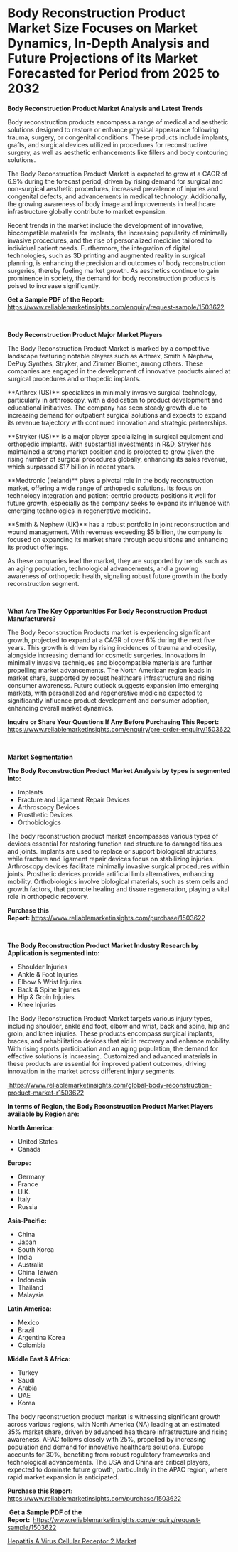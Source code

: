 <p><h1>Body Reconstruction Product Market Size Focuses on Market Dynamics, In-Depth Analysis and Future Projections of its Market Forecasted for Period from 2025 to 2032</h1></p><p><strong>Body Reconstruction Product Market Analysis and Latest Trends</strong></p>
<p><p>Body reconstruction products encompass a range of medical and aesthetic solutions designed to restore or enhance physical appearance following trauma, surgery, or congenital conditions. These products include implants, grafts, and surgical devices utilized in procedures for reconstructive surgery, as well as aesthetic enhancements like fillers and body contouring solutions.</p><p>The Body Reconstruction Product Market is expected to grow at a CAGR of 6.9% during the forecast period, driven by rising demand for surgical and non-surgical aesthetic procedures, increased prevalence of injuries and congenital defects, and advancements in medical technology. Additionally, the growing awareness of body image and improvements in healthcare infrastructure globally contribute to market expansion.</p><p>Recent trends in the market include the development of innovative, biocompatible materials for implants, the increasing popularity of minimally invasive procedures, and the rise of personalized medicine tailored to individual patient needs. Furthermore, the integration of digital technologies, such as 3D printing and augmented reality in surgical planning, is enhancing the precision and outcomes of body reconstruction surgeries, thereby fueling market growth. As aesthetics continue to gain prominence in society, the demand for body reconstruction products is poised to increase significantly.</p></p>
<p><strong>Get a Sample PDF of the Report:&nbsp;</strong> <a href="https://www.reliablemarketinsights.com/enquiry/request-sample/1503622?utm_campaign=3164&utm_medium=2&utm_source=Github&utm_content=ia&utm_term=23032025&utm_id=body-reconstruction-product">https://www.reliablemarketinsights.com/enquiry/request-sample/1503622</a></p>
<p>&nbsp;</p>
<p><strong>Body Reconstruction Product Major Market Players</strong></p>
<p><p>The Body Reconstruction Product Market is marked by a competitive landscape featuring notable players such as Arthrex, Smith & Nephew, DePuy Synthes, Stryker, and Zimmer Biomet, among others. These companies are engaged in the development of innovative products aimed at surgical procedures and orthopedic implants.</p><p>**Arthrex (US)** specializes in minimally invasive surgical technology, particularly in arthroscopy, with a dedication to product development and educational initiatives. The company has seen steady growth due to increasing demand for outpatient surgical solutions and expects to expand its revenue trajectory with continued innovation and strategic partnerships.</p><p>**Stryker (US)** is a major player specializing in surgical equipment and orthopedic implants. With substantial investments in R&D, Stryker has maintained a strong market position and is projected to grow given the rising number of surgical procedures globally, enhancing its sales revenue, which surpassed $17 billion in recent years.</p><p>**Medtronic (Ireland)** plays a pivotal role in the body reconstruction market, offering a wide range of orthopedic solutions. Its focus on technology integration and patient-centric products positions it well for future growth, especially as the company seeks to expand its influence with emerging technologies in regenerative medicine.</p><p>**Smith & Nephew (UK)** has a robust portfolio in joint reconstruction and wound management. With revenues exceeding $5 billion, the company is focused on expanding its market share through acquisitions and enhancing its product offerings.</p><p>As these companies lead the market, they are supported by trends such as an aging population, technological advancements, and a growing awareness of orthopedic health, signaling robust future growth in the body reconstruction segment.</p></p>
<p>&nbsp;</p>
<p><strong>What Are The Key Opportunities For Body Reconstruction Product Manufacturers?</strong></p>
<p><p>The Body Reconstruction Products market is experiencing significant growth, projected to expand at a CAGR of over 6% during the next five years. This growth is driven by rising incidences of trauma and obesity, alongside increasing demand for cosmetic surgeries. Innovations in minimally invasive techniques and biocompatible materials are further propelling market advancements. The North American region leads in market share, supported by robust healthcare infrastructure and rising consumer awareness. Future outlook suggests expansion into emerging markets, with personalized and regenerative medicine expected to significantly influence product development and consumer adoption, enhancing overall market dynamics.</p></p>
<p><strong>Inquire or Share Your Questions If Any Before Purchasing This Report:</strong> <a href="https://www.reliablemarketinsights.com/enquiry/pre-order-enquiry/1503622?utm_campaign=3164&utm_medium=2&utm_source=Github&utm_content=ia&utm_term=23032025&utm_id=body-reconstruction-product">https://www.reliablemarketinsights.com/enquiry/pre-order-enquiry/1503622</a></p>
<p>&nbsp;</p>
<p><strong>Market Segmentation</strong></p>
<p><strong>The Body Reconstruction Product Market Analysis by types is segmented into:</strong></p>
<p><ul><li>Implants</li><li>Fracture and Ligament Repair Devices</li><li>Arthroscopy Devices</li><li>Prosthetic Devices</li><li>Orthobiologics</li></ul></p>
<p><p>The body reconstruction product market encompasses various types of devices essential for restoring function and structure to damaged tissues and joints. Implants are used to replace or support biological structures, while fracture and ligament repair devices focus on stabilizing injuries. Arthroscopy devices facilitate minimally invasive surgical procedures within joints. Prosthetic devices provide artificial limb alternatives, enhancing mobility. Orthobiologics involve biological materials, such as stem cells and growth factors, that promote healing and tissue regeneration, playing a vital role in orthopedic recovery.</p></p>
<p><strong>Purchase this Report:&nbsp;</strong><a href="https://www.reliablemarketinsights.com/purchase/1503622?utm_campaign=3164&utm_medium=2&utm_source=Github&utm_content=ia&utm_term=23032025&utm_id=body-reconstruction-product">https://www.reliablemarketinsights.com/purchase/1503622</a></p>
<p>&nbsp;</p>
<p><strong>The Body Reconstruction Product Market Industry Research by Application is segmented into:</strong></p>
<p><ul><li>Shoulder Injuries</li><li>Ankle & Foot Injuries</li><li>Elbow & Wrist Injuries</li><li>Back & Spine Injuries</li><li>Hip & Groin Injuries</li><li>Knee Injuries</li></ul></p>
<p><p>The Body Reconstruction Product Market targets various injury types, including shoulder, ankle and foot, elbow and wrist, back and spine, hip and groin, and knee injuries. These products encompass surgical implants, braces, and rehabilitation devices that aid in recovery and enhance mobility. With rising sports participation and an aging population, the demand for effective solutions is increasing. Customized and advanced materials in these products are essential for improved patient outcomes, driving innovation in the market across different injury segments.</p></p>
<p><a href="https://www.reliablemarketinsights.com/global-body-reconstruction-product-market-r1503622?utm_campaign=3164&utm_medium=2&utm_source=Github&utm_content=ia&utm_term=23032025&utm_id=body-reconstruction-product">&nbsp;https://www.reliablemarketinsights.com/global-body-reconstruction-product-market-r1503622</a></p>
<p><strong>In terms of Region, the Body Reconstruction Product Market Players available by Region are:</strong></p>
<p>
    <p> <strong> North America: </strong>
        <ul>
            <li>United States</li>
            <li>Canada</li>
        </ul>
        </p> 
    <p> <strong> Europe: </strong>
        <ul>
            <li>Germany</li>
            <li>France</li>
            <li>U.K.</li>
            <li>Italy</li>
            <li>Russia</li>
        </ul>
        </p> 
    <p> <strong> Asia-Pacific: </strong>
        <ul>
            <li>China</li>
            <li>Japan</li>
            <li>South Korea</li>
            <li>India</li>
            <li>Australia</li>
            <li>China Taiwan</li>
            <li>Indonesia</li>
            <li>Thailand</li>
            <li>Malaysia</li>
        </ul>
        </p> 
    <p> <strong> Latin America: </strong>
        <ul>
            <li>Mexico</li>
            <li>Brazil</li>
            <li>Argentina Korea</li>
            <li>Colombia</li>
        </ul>
        </p> 
    <p> <strong> Middle East & Africa: </strong>
        <ul>
            <li>Turkey</li>
            <li>Saudi</li>
            <li>Arabia</li>
            <li>UAE</li>
            <li>Korea</li>
        </ul>
    </p>
    </p>
<p><p>The body reconstruction product market is witnessing significant growth across various regions, with North America (NA) leading at an estimated 35% market share, driven by advanced healthcare infrastructure and rising awareness. APAC follows closely with 25%, propelled by increasing population and demand for innovative healthcare solutions. Europe accounts for 30%, benefiting from robust regulatory frameworks and technological advancements. The USA and China are critical players, expected to dominate future growth, particularly in the APAC region, where rapid market expansion is anticipated.</p></p>
<p><strong>Purchase this Report: </strong><a href="https://www.reliablemarketinsights.com/purchase/1503622?utm_campaign=3164&utm_medium=2&utm_source=Github&utm_content=ia&utm_term=23032025&utm_id=body-reconstruction-product">https://www.reliablemarketinsights.com/purchase/1503622</a></p>
<p>&nbsp;<strong>Get a Sample PDF of the Report:&nbsp;&nbsp;</strong><a href="https://www.reliablemarketinsights.com/enquiry/request-sample/1503622?utm_campaign=3164&utm_medium=2&utm_source=Github&utm_content=ia&utm_term=23032025&utm_id=body-reconstruction-product">https://www.reliablemarketinsights.com/enquiry/request-sample/1503622</a></p>
<p><strong></strong></p>
<p><p><a href="https://github.com/lestymbango/Market-Research-Report-List-1/blob/main/hepatitis-a-virus-cellular-receptor-2-market.md?utm_campaign=3164&utm_medium=2&utm_source=Github&utm_content=ia&utm_term=23032025&utm_id=body-reconstruction-product">Hepatitis A Virus Cellular Receptor 2 Market</a></p></p>